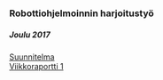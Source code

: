 ### Robottiohjelmoinnin harjoitustyö
##### Joulu 2017
[Suunnitelma](documentation/suunnitelma.md)  
[Viikkoraportti 1](documentation/viikko1.md)  

